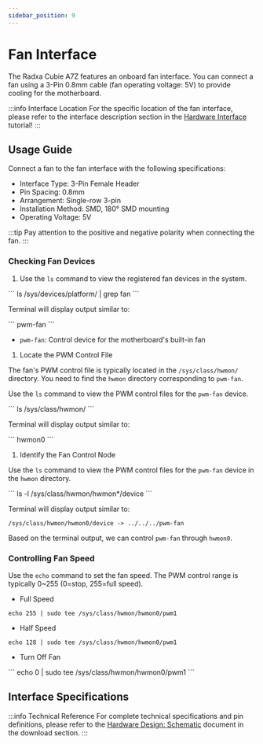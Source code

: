 ```yaml
---
sidebar_position: 9
---
```


# Fan Interface

The Radxa Cubie A7Z features an onboard fan interface. You can connect a fan using a 3-Pin 0.8mm cable (fan operating voltage: 5V) to provide cooling for the motherboard.

:::info Interface Location
For the specific location of the fan interface, please refer to the interface description section in the [Hardware Interface](./hardware-info) tutorial!
:::

## Usage Guide

Connect a fan to the fan interface with the following specifications:

- Interface Type: 3-Pin Female Header
- Pin Spacing: 0.8mm
- Arrangement: Single-row 3-pin
- Installation Method: SMD, 180° SMD mounting
- Operating Voltage: 5V

:::tip
Pay attention to the positive and negative polarity when connecting the fan.
:::

### Checking Fan Devices

1. Use the `ls` command to view the registered fan devices in the system.

<NewCodeBlock tip="radxa@device$" type="device">
```
ls /sys/devices/platform/ | grep fan
```
</NewCodeBlock>

Terminal will display output similar to:

<NewCodeBlock tip="radxa@device$" type="device">
```
pwm-fan
```
</NewCodeBlock>

- `pwm-fan`: Control device for the motherboard's built-in fan

1. Locate the PWM Control File

The fan's PWM control file is typically located in the `/sys/class/hwmon/` directory. You need to find the `hwmon` directory corresponding to `pwm-fan`.

Use the `ls` command to view the PWM control files for the `pwm-fan` device.

<NewCodeBlock tip="radxa@device$" type="device">
```
ls /sys/class/hwmon/
```
</NewCodeBlock>

Terminal will display output similar to:

<NewCodeBlock tip="radxa@device$" type="device">
```
hwmon0
```
</NewCodeBlock>

1. Identify the Fan Control Node

Use the `ls` command to view the PWM control files for the `pwm-fan` device in the `hwmon` directory.

<NewCodeBlock tip="radxa@device$" type="device">
```
ls -l /sys/class/hwmon/hwmon*/device
```
</NewCodeBlock>

Terminal will display output similar to:

```
/sys/class/hwmon/hwmon0/device -> ../../../pwm-fan
```

Based on the terminal output, we can control `pwm-fan` through `hwmon0`.

### Controlling Fan Speed

Use the `echo` command to set the fan speed. The PWM control range is typically 0~255 (0=stop, 255=full speed).

- Full Speed

<NewCodeBlock tip="radxa@device$" type="device">

```
echo 255 | sudo tee /sys/class/hwmon/hwmon0/pwm1
```

</NewCodeBlock>

- Half Speed

<NewCodeBlock tip="radxa@device$" type="device">

```
echo 128 | sudo tee /sys/class/hwmon/hwmon0/pwm1
```

</NewCodeBlock>

- Turn Off Fan

<NewCodeBlock tip="radxa@device$" type="device">
```
echo 0 | sudo tee /sys/class/hwmon/hwmon0/pwm1
```
</NewCodeBlock>

## Interface Specifications

:::info Technical Reference
For complete technical specifications and pin definitions, please refer to the [Hardware Design: Schematic](../download) document in the download section.
:::
